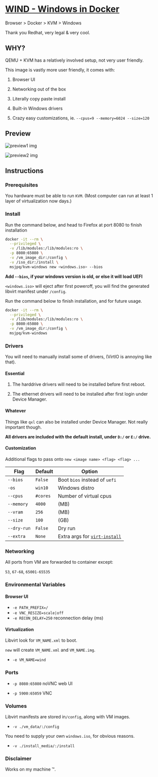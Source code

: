 # [WIND - Windows in Docker](https://ms-jpq.github.io/windows-in-docker)

Browser > Docker > KVM > Windows

Thank you Redhat, very legal & very cool.

## WHY?

QEMU + KVM has a relatively involved setup, not very user friendly.

This image is vastly more user friendly, it comes with:

1. Browser UI

2. Networking out of the box

3. Literally copy paste install

4. Built-in Windows drivers

5. Crazy easy customizations, ie. `--cpus=9 --memory=6024 --size=120`

## Preview

![preview1 img](https://raw.githubusercontent.com/ms-jpq/windows-in-docker/gates/preview/scr.png)

![preview2 img](https://raw.githubusercontent.com/ms-jpq/windows-in-docker/gates/preview/drivers.png)

## Instructions

### Prerequisites

You hardware must be able to run `KVM`. (Most computer can run at least 1 layer of virtualization now days.)

### Install

Run the command below, and head to Firefox at port 8080 to finish installation

```sh
docker -it --rm \
  --privileged \
  -v /lib/modules:/lib/modules:ro \
  -p 8080:65080 \
  -v /vm_image_dir:/config \
  -v /iso_dir:/install \
  msjpq/kvm-windows new <windows.iso> --bios
```

**Add `--bios`, if your windows version is old, or else it will load UEFI**

`<windows.iso>` will eject after first poweroff, you will find the generated libvirt manifest under `/config`.

Run the command below to finish installation, and for future usage.

```sh
docker -it --rm \
  --privileged \
  -v /lib/modules:/lib/modules:ro \
  -p 8080:65080 \
  -v /vm_image_dir:/config \
  msjpq/kvm-windows
```

### Drivers

You will need to manually install some of drivers, (VirtIO is annoying like that).

#### Essential

1. The harddrive drivers will need to be installed before first reboot.

2. The ethernet drivers will need to be installed after first login under Device Manager.

#### Whatever

Things like `qxl` can also be installed under Device Manager. Not really important though.

**All drivers are included with the default install, under `D:/` or `E:/` drive.**

#### Customization

Additional flags to pass onto `new <image name> <flag> <flag> ...`

| Flag        | Default  | Option                                                                    |
| ----------- | -------- | ------------------------------------------------------------------------- |
| `--bios`    | `False`  | Boot `bios` instead of `uefi`                                             |
| `-os`       | `win10`  | Windows distro                                                            |
| `--cpus`    | `#cores` | Number of virtual cpus                                                    |
| `--memory`  | `4000`   | (MB)                                                                      |
| `--vram`    | `256`    | (MB)                                                                      |
| `--size`    | `100`    | (GB)                                                                      |
| `--dry-run` | `False`  | Dry run                                                                   |
| `--extra`   | `None`   | Extra args for [`virt-install`](https://linux.die.net/man/1/virt-install) |

### Networking

All ports from VM are forwarded to container except:

`53`, `67-68`, `65001-65535`

### Environmental Variables

#### Browser UI

- `-e PATH_PREFIX=/`
- `-e VNC_RESIZE=scale|off`
- `-e RECON_DELAY=250` reconnection delay (ms)

#### Virtualization

Libvirt look for `VM_NAME.xml` to boot.

`new` will create `VM_NAME.xml` and `VM_NAME.img`.

- `-e VM_NAME=wind`

### Ports

- `-p 8080:65080` noVNC web UI

- `-p 5900:65059` VNC

### Volumes

Libvirt manifests are stored in`/config`, along with VM images.

- `-v ./vm_data/:/config`

You need to supply your own `windows.iso`, for obvious reasons.

- `-v ./install_media/:/install`

### Disclaimer

Works on my machine ™.

